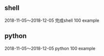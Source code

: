 ## shell
2018-11-05～2018-12-05 完成shell 100 example

## python 
2018-11-05～2018-12-05  python 100 example